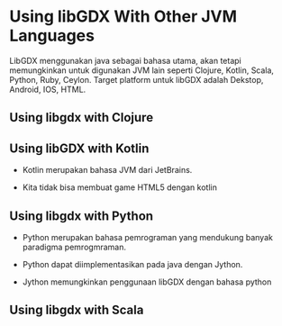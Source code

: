 # Using libGDX With Other JVM Languages

LibGDX menggunakan java sebagai bahasa utama, akan tetapi memungkinkan untuk digunakan JVM lain seperti Clojure, Kotlin, Scala, Python, Ruby, Ceylon. Target platform untuk libGDX adalah Dekstop, Android, IOS, HTML.

## Using libgdx with Clojure

## Using libGDX with Kotlin

* Kotlin merupakan bahasa JVM dari JetBrains.

* Kita tidak bisa membuat game HTML5 dengan kotlin

## Using libgdx with Python

* Python merupakan bahasa pemrograman yang mendukung banyak paradigma pemrogmraman.

* Python dapat diimplementasikan pada java dengan Jython.

* Jython memungkinkan penggunaan libGDX dengan bahasa python

## Using libgdx with Scala

